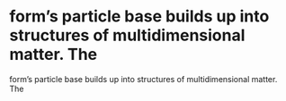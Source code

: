 # form’s particle base builds up into structures of multidimensional matter. The

form’s particle base builds up into structures of multidimensional matter. The